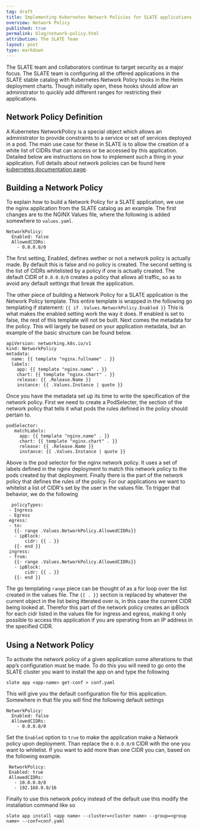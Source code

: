 ```yaml
---
tag: draft
title: Implementing Kubernetes Network Policies for SLATE applications
overview: Network Policy
published: true
permalink: blog/network-policy.html
attribution: The SLATE Team
layout: post
type: markdown
---
```


The SLATE team and collaborators continue to target security as a major focus.  The SLATE team is configuring all the offered  applications in the SLATE stable catalog with Kubernetes Network Policy hooks in the Helm deployment charts.  Though initially open, these hooks should allow an administrator to quickly add different ranges for restricting their applications.
<!--end_excerpt-->

## Network Policy Definition
A Kubernetes NetworkPolicy is a special object which allows an administrator to provide constraints to a service or set of services deployed in a pod. The main use case for these in SLATE is to allow the creation of a white list of CIDRs that can access or be accessed by this application. Detailed below are instructions on how to implement such a thing in your application. Full details about network policies can be found here [kubernetes documentation page](https://kubernetes.io/docs/concepts/services-networking/network-policies/).

## Building a Network Policy
To explain how to build a Network Policy for a SLATE application, we use the nginx application from the SLATE catalog as an example.  The first changes are to the NGINX Values file, where the following is added somewhere to `values.yaml`. 
```
NetworkPolicy:
  Enabled: false
  AllowedCIDRs: 
    - 0.0.0.0/0
   ```
The first setting, Enabled, defines wether or not a network policy is actually made. By default this is false and no policy is created. The second setting is the list of CIDRs whitelisted by a policy if one is actually created. The default CIDR of `0.0.0.0/0` creates a policy that allows all traffic, so as to avoid any default settings that break the application.
    
The other piece of building a Network Policy for a SLATE application is the Network Policy template. This entire template is wrapped in the following go templating if statement: `{{ if .Values.NetworkPolicy.Enabled }}` This is what makes the enabled setting work the way it does. If enabled is set to false, the rest of this template will not be built. Next comes the metadata for the policy. This will largely be based on your application metadata, but an example of the basic structure can be found below. 
```
apiVersion: networking.k8s.io/v1
kind: NetworkPolicy
metadata:
  name: {{ template "nginx.fullname" . }}
  labels:
    app: {{ template "nginx.name" . }}
    chart: {{ template "nginx.chart" . }}
    release: {{ .Release.Name }}
    instance: {{ .Values.Instance | quote }}
 ```
 Once you have the metadata set up its time to write the specification of the network policy. First we need to create a PodSelecter, the section of the network policy that tells it what pods the rules defined in the policy should pertain to. 
 ```  
 podSelector:
    matchLabels:
      app: {{ template "nginx.name" . }}
      chart: {{ template "nginx.chart" . }}
      release: {{ .Release.Name }}
      instance: {{ .Values.Instance | quote }}
```
      
Above is the pod selector for the nginx network policy. It uses a set of labels defined in the nginx deployment to match this network policy to the pods created by that deployment. Finally there is the part of the network policy that defines the rules of the policy. For our applications we want to whitelist a list of CIDR's set by the user in the values file. To trigger that behavior, we do the following  
 ```
   policyTypes:
  - Ingress
  - Egress
  egress:
  - to:
    {{- range .Values.NetworkPolicy.AllowedCIDRs}}
    - ipBlock:
        cidr: {{ . }} 
    {{- end }}
  ingress:
  - from:
    {{- range .Values.NetworkPolicy.AllowedCIDRs}}
    - ipBlock:
        cidr: {{ . }}
    {{- end }}
 ```
The go templating `range` piece can be thought of as a for loop over the list created in the values file. The `{{ . }}` section is replaced by whatever the current object in the list being itterated over is, in this case the current CIDR being looked at. Therefor this part of the network policy creates an ipBlock for each cidr listed in the values file for ingress and egress, making it only possible to access this application if you are operating from an IP address in the specified CIDR.
## Using a Network Policy
To activate the network policy of a given application some alterations to that app’s configuration must be made. To do this you will need to go onto the SLATE cluster you want to install the app on and type the following 
```
slate app <app-name> get-conf > conf.yaml
```
This will give you the default configuration file for this application. Somewhere in that file you will find the following default settings       
```
NetworkPolicy:
  Enabled: false
  AllowedCIDRs: 
    - 0.0.0.0/0
```
Set the `Enabled` option to `true` to make the application make a Network policy upon deployment. Than replace the `0.0.0.0/0` CIDR with the one you want to whitelist. If you want to add more than one CIDR you can, based on the following example.
 ```
  NetworkPolicy:
  Enabled: true
  AllowedCIDRs: 
    - 10.0.0.0/8
    - 192.168.0.0/16
 ```
Finally to use this network policy instead of the default use this modify the installation command like so
```
slate app install <app name> --cluster=<cluster name> --group=<group name> --conf=conf.yaml
```

